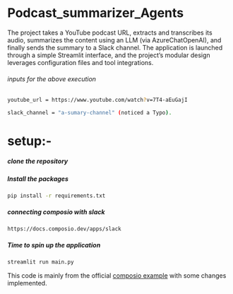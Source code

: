 # Podcast_summarizer_Agents

The project takes a YouTube podcast URL, extracts and transcribes its audio, summarizes the content using an LLM (via AzureChatOpenAI), and finally sends the summary to a Slack channel. The application is launched through a simple Streamlit interface, and the project’s modular design leverages configuration files and tool integrations.

###### inputs for the above execution

```bash
youtube_url = https://www.youtube.com/watch?v=7T4-aEuGajI

slack_channel = "a-sumary-channel" (noticed a Typo).

```

# setup:-

##### clone the repository

##### Install the packages

```bash
pip install -r requirements.txt
```

##### connecting composio with slack

```bash
https://docs.composio.dev/apps/slack
```

##### Time to spin up the application
```bash
streamlit run main.py
```

This code is mainly from the official [composio example](https://github.com/ComposioHQ/composio/tree/master/python/examples/advanced_agents) with some changes implemented.